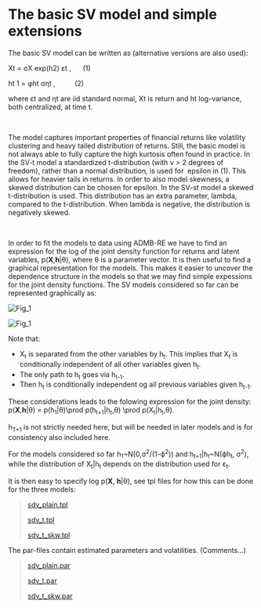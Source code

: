 #  The basic SV model and simple extensions

The basic SV model can be written as (alternative versions are also used):

Xt = σX exp(h2) εt ,      (1)

ht 1 = φht σηt ,          (2)

where εt and ηt are iid standard normal, Xt is return and ht log-variance, both centralized, at time t. 

 

The model captures important properties of financial returns like volatility clustering and heavy tailed distribution of returns. Still, the basic model is not always able to fully capture the high kurtosis often found in practice. In the SV-t model a standardized t-distribution (with ν > 2 degrees of freedom), rather than a normal distribution, is used for  epsilon in (1). This allows for heavier tails in returns. In order to also model skewness, a skewed distribution can be chosen for epsilon. In the SV-st model a skewed t-distribution is used. This distribution has an extra parameter, lambda, compared to the t-distribution. When lambda is negative, the distribution is negatively skewed.

 

In order to fit the models to data using ADMB-RE we have to find an expression for the log of the joint density function for returns and latent variables, p(**X**,**h**|θ), where θ is a parameter vector. It is then useful to find a graphical representation for the models. This makes it easier to uncover the dependence structure in the models so that we may find simple expessions for the joint density functions. The SV models considered so far can be represented graphically as: 

![Fig_1][1]  
  
  
<img src="http://www.admb-project.org/examples/by-field-of-application/stochastic-volatility-collection/the-basic-sv-model-and-simple-extensions-1/Figur_1.jpg/image_preview" alt="Fig_1" class="image-inline image-inline" title="Fig_1">

Note that:
- X<sub>t</sub> is separated from the other variables by h<sub>t</sub>. This implies that X<sub>t</sub> is conditionally independent of all other variables given h<sub>t</sub>.
- The only path to h<sub>t</sub> goes via h<sub>t-1</sub>. 
- Then h<sub>t</sub> is conditionally independent og all previous variables given h<sub>t-1</sub>.

These considerations leads to the folowing expression for the joint density:
p(<strong>X</strong>,<strong>h</strong>|θ) = p(h<sub>1</sub>|θ)\prod p(h<sub>t+1</sub>|h<sub>t</sub>,θ) \prod p(X<sub>t</sub>|h<sub>t</sub>,θ).

h<sub>T+1</sub> is not strictly needed here, but will be needed in later models and is for consistency also included here. 

For the models considered so far h<sub>1</sub>~N(0,σ<sup>2</sup>/(1-ϕ<sup>2</sup>)) and h<sub>t+1</sub>|h<sub>t</sub>~N(ϕh<sub>t</sub>, σ<sup>2</sup>), while the distribution of X<sub>t</sub>|h<sub>t</sub> depends on the distribution used for ε<sub>t</sub>.

It is then easy to specify log p(<strong>X</strong>, <strong>h</strong>|θ), see tpl files for how this can be done for the three models:

> [sdv_plain.tpl][2]
>
> [sdv_t.tpl][3]
>
> [sdv_t_skw.tpl][4]

  
The par-files contain estimated parameters and volatilities. (Comments...)

> [sdv_plain.par][5]
>
> [sdv_t.par][6]
>
> [sdv_t_skw.par][7]

 

 

  
  

[1]: Figur_1.jpimage_preview.jpg "Fig_1"
[2]: sdv_plain.tpl "sdv_plain.tpl"
[3]: sdv_t.tpl "sdv_t.tpl"
[4]: sdv_t_skw.tpl "sdv_t_skw.tpl"
[5]: sdv_plain.par "sdv_plain.par"
[6]: sdv_t.par "sdv_t.par"
[7]: sdv_t_skw.par "sdv_t_skw.par"
